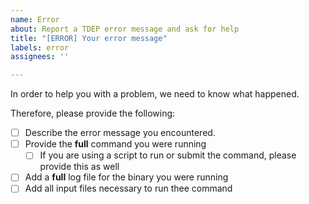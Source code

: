```yaml
---
name: Error
about: Report a TDEP error message and ask for help
title: "[ERROR] Your error message"
labels: error
assignees: ''

---
```


In order to help you with a problem, we need to know what happened. 

Therefore, please provide the following:

- [ ] Describe the error message you encountered.
- [ ] Provide the **full** command you were running
  - [ ] If you are using a script to run or submit the command, please provide this as well
- [ ] Add a **full** log file for the binary you were running
- [ ] Add all input files necessary to run thee command
